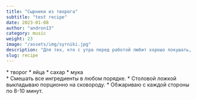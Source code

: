 ```yaml
---
title: "Сырники из творога"
subtitle: "test recipe"
date: 2023-01-08
author: "andron13"
category: music
weight: 23
image: "/assets/img/syrniki.jpg"
description: "Для тех, кто с утра перед работой любит хорошо покушать, посоветую быстрый способ приготовления домашних сырников"
slug: recipe
---
```


<div id="ingridients" className="">
* творог
* яйца
* сахар
* мука
</div>

<div id="directions" className="hidden">
* Смешать все ингредиенты в любом порядке.
* Столовой ложкой выкладываю порционно на сковороду.
* Обжариваю с каждой стороны по 8-10 минут.
</div>